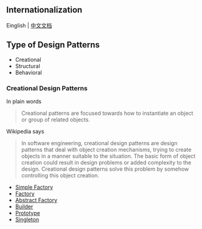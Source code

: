## Internationalization
Einglish | [中文文档](README_zh.md)
## Type of Design Patterns

- Creational
- Structural
- Behavioral

### Creational Design Patterns
In plain words
> Creational patterns are focused towards how to instantiate an object or group of related objects.

Wikipedia says
> In software engineering, creational design patterns are design patterns that deal with object creation mechanisms, trying to create objects in a manner suitable to the situation. The basic form of object creation could result in design problems or added complexity to the design. Creational design patterns solve this problem by somehow controlling this object creation.
- [Simple Factory]()
- [Factory]()
- [Abstract Factory]()
- [Builder]()
- [Prototype]()
- [Singleton]()
